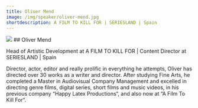 ```yaml
---
title: Oliver Mend 
image: /img/speaker/oliver-mend.jpg
shortdescription: A FILM TO KILL FOR | SERIESLAND | Spain 
---
```

<img src="/img/speaker/oliver-mend.jpg">
## Oliver Mend 

Head of Artistic Development at A FILM TO KILL FOR | Content Director at SERIESLAND | Spain 

Director, actor, editor and really prolific in everything he attempts, Oliver has directed over 30 works as a writer and director. After studying Fine Arts, he completed a Master in Audiovisual Company Management and excelled in directing genre films, digital series, short films and music videos, in his previous company “Happy Latex Productions“, and also now at “A Film To Kill For“.